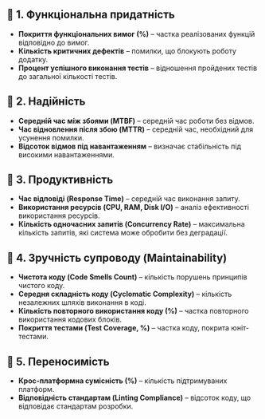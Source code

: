 ## 🔹 1. Функціональна придатність
- **Покриття функціональних вимог (%)** – частка реалізованих функцій відповідно до вимог.
- **Кількість критичних дефектів** – помилки, що блокують роботу додатку.
- **Процент успішного виконання тестів** – відношення пройдених тестів до загальної кількості тестів.

## 🔹 2. Надійність
- **Середній час між збоями (MTBF)** – середній час роботи без відмов.
- **Час відновлення після збою (MTTR)** – середній час, необхідний для усунення помилки.
- **Відсоток відмов під навантаженням** – визначає стабільність під високими навантаженнями.

## 🔹 3. Продуктивність
- **Час відповіді (Response Time)** – середній час виконання запиту.
- **Використання ресурсів (CPU, RAM, Disk I/O)** – аналіз ефективності використання ресурсів.
- **Кількість одночасних запитів (Concurrency Rate)** – максимальна кількість запитів, які система може обробити без деградації.

## 🔹 4. Зручність супроводу (Maintainability)
- **Чистота коду (Code Smells Count)** – кількість порушень принципів чистого коду.
- **Середня складність коду (Cyclomatic Complexity)** – кількість незалежних шляхів виконання в коді.
- **Кількість повторного використання коду (%)** – частка повторного використання кодових блоків.
- **Покриття тестами (Test Coverage, %)** – частка коду, покрита юніт-тестами.

## 🔹 5. Переносимість
- **Крос-платформна сумісність (%)** – кількість підтримуваних платформ.
- **Відповідність стандартам (Linting Compliance)** – відсоток коду, що відповідає стандартам розробки.
